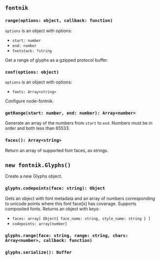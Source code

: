 ## `fontnik`

### `range(options: object, callback: function)`

`options` is an object with options:

* `start: number`
* `end: number`
* `fontstack: ?string`

Get a range of glyphs as a gzipped protocol buffer.

### `conf(options: object)`

`options` is an object with options:

* `fonts: Array<string>`

Configure node-fontnik.

### `getRange(start: number, end: number): Array<number>`

Generate an array of the numbers from `start` to `end`. Numbers must be
in order and both less than 65533.

### `faces(): Array<string>`

Return an array of supported font faces, as strings.

## `new fontnik.Glyphs()`

Create a new Glyphs object.

### `glyphs.codepoints(face: string): Object`

Gets an object with font metadata and an array of numbers corresponding to
unicode points where this font face[s] has coverage. Supports composited
fonts. Returns an object with keys:

* `faces: array[ Object{ face_name: string, style_name: string } ]`
* `codepoints: array[number]`

### `glyphs.range(face: string, range: string, chars: Array<number>, callback: function)`

### `glyphs.serialize(): Buffer`
